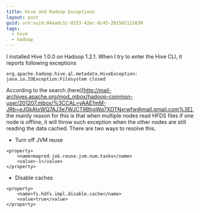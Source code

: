 ```yaml
---
title: Hive and Hadoop Exceptions 
layout: post
guid: urn:uuid:04aadc1c-8153-42ec-8c45-201502121630
tags:
  - hive
  - hadoop
---
```

I installed Hive 1.0.0 on Hadoop 1.2.1. When I try to enter the Hive CLI, it reports following exceptions

```
org.apache.hadoop.hive.ql.metadata.HiveException: java.io.IOException:Filesystem closed
```

According to the search (here)[http://mail-archives.apache.org/mod_mbox/hadoop-common-user/201207.mbox/%3CCAL=yAAE1mM-JRb=eJGkAtxWQ7AJ3e7WJCT9BhgWq7XDTNxrwfw@mail.gmail.com%3E], the mainly reason for this is that when multiple nodes read HFDS files if one node is offline, it will throw such exception when the other nodes are still reading the data cached. There are two ways to resolve this.

* Turn off JVM reuse

```
<property>
    <name>mapred.job.reuse.jvm.num.tasks</name>
    <value>-1</value>
</property>
```

* Disable caches

```
<property>
    <name>fs.hdfs.impl.disable.cache</name>
    <value>true</value>
</property>
```